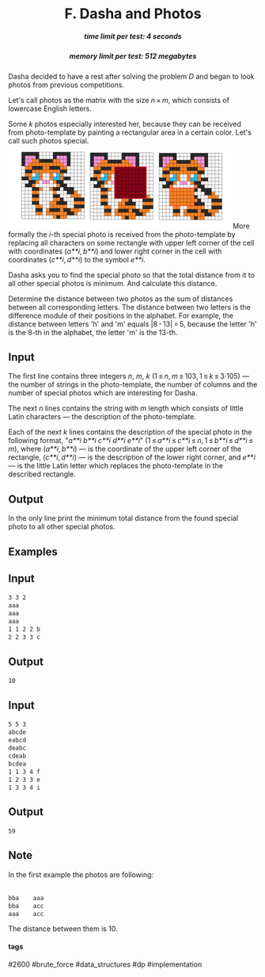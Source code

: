 <h1 style='text-align: center;'> F. Dasha and Photos</h1>

<h5 style='text-align: center;'>time limit per test: 4 seconds</h5>
<h5 style='text-align: center;'>memory limit per test: 512 megabytes</h5>

Dasha decided to have a rest after solving the problem *D* and began to look photos from previous competitions.

Let's call photos as the matrix with the size *n* × *m*, which consists of lowercase English letters.

Some *k* photos especially interested her, because they can be received from photo-template by painting a rectangular area in a certain color. Let's call such photos special. 

 ![](images/55accb77ba547bc71a12e0c6f8432d1bea248b8b.png) More formally the *i*-th special photo is received from the photo-template by replacing all characters on some rectangle with upper left corner of the cell with coordinates (*a**i*, *b**i*) and lower right corner in the cell with coordinates (*c**i*, *d**i*) to the symbol *e**i*.

Dasha asks you to find the special photo so that the total distance from it to all other special photos is minimum. And calculate this distance.

Determine the distance between two photos as the sum of distances between all corresponding letters. The distance between two letters is the difference module of their positions in the alphabet. For example, the distance between letters 'h' and 'm' equals |8 - 13| = 5, because the letter 'h' is the 8-th in the alphabet, the letter 'm' is the 13-th.

## Input

The first line contains three integers *n*, *m*, *k* (1 ≤ *n*, *m* ≤ 103, 1 ≤ *k* ≤ 3·105) — the number of strings in the photo-template, the number of columns and the number of special photos which are interesting for Dasha. 

The next *n* lines contains the string with *m* length which consists of little Latin characters — the description of the photo-template.

Each of the next *k* lines contains the description of the special photo in the following format, "*a**i* *b**i* *c**i* *d**i* *e**i*" (1 ≤ *a**i* ≤ *c**i* ≤ *n*, 1 ≤ *b**i* ≤ *d**i* ≤ *m*), where (*a**i*, *b**i*) — is the coordinate of the upper left corner of the rectangle, (*c**i*, *d**i*) — is the description of the lower right corner, and *e**i* — is the little Latin letter which replaces the photo-template in the described rectangle. 

## Output

In the only line print the minimum total distance from the found special photo to all other special photos.

## Examples

## Input


```
3 3 2  
aaa  
aaa  
aaa  
1 1 2 2 b  
2 2 3 3 c  

```
## Output


```
10  

```
## Input


```
5 5 3  
abcde  
eabcd  
deabc  
cdeab  
bcdea  
1 1 3 4 f  
1 2 3 3 e  
1 3 3 4 i  

```
## Output


```
59  

```
## Note

In the first example the photos are following: 


```
  
bba    aaa  
bba    acc  
aaa    acc  

```
The distance between them is 10.



#### tags 

#2600 #brute_force #data_structures #dp #implementation 